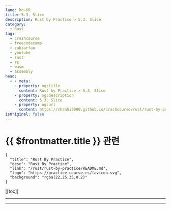 ```yaml
---
lang: ko-KR
title: 5.3. Slice
description: Rust by Practice > 5.3. Slice
category: 
  - Rust
tag: 
  - crashcourse
  - freecodecamp
  - zubiarfan
  - youtube
  - rust
  - rs
  - wasm
  - assembly
head:
  - - meta:
    - property: og:title
      content: Rust by Practice > 5.3. Slice
    - property: og:description
      content: 5.3. Slice
    - property: og:url
      content: https://chanhi2000.github.io/crashcourse/rust/rust-by-practice/compound-types/slice.html
isOriginal: false
---
```


# {{ $frontmatter.title }} 관련

```component VPCard
{
  "title": "Rust By Practice",
  "desc": "Rust By Practice",
  "link": "/rust/rust-by-practice/README.md",
  "logo": "https://practice.course.rs/favicon.svg",
  "background": "rgba(22,25,35,0.2)"
}
```

[[toc]]

---

<SiteInfo
  name="6.3. Slice | Rust By Practice"
  desc="6.3. Slice"
  url="https://practice.rs/compound-types/slice.html"
  logo="https://practice.course.rs/favicon.svg"
  preview="https://github.com/sunface/rust-by-practice/blob/master/en/assets/header.jpg?raw=true"/>

<!-- TODO: 작성 -->

---

<TagLinsk />